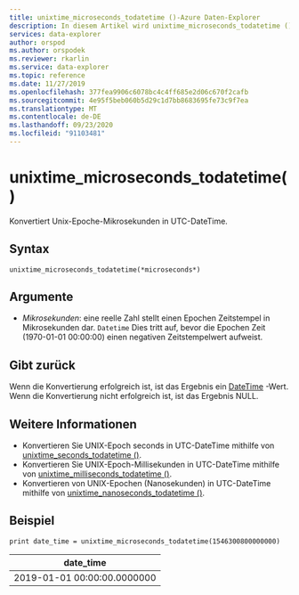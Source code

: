```yaml
---
title: unixtime_microseconds_todatetime ()-Azure Daten-Explorer
description: In diesem Artikel wird unixtime_microseconds_todatetime () in Azure Daten-Explorer beschrieben.
services: data-explorer
author: orspod
ms.author: orspodek
ms.reviewer: rkarlin
ms.service: data-explorer
ms.topic: reference
ms.date: 11/27/2019
ms.openlocfilehash: 377fea9906c6078bc4c4ff685e2d06c670f2cafb
ms.sourcegitcommit: 4e95f5beb060b5d29c1d7bb8683695fe73c9f7ea
ms.translationtype: MT
ms.contentlocale: de-DE
ms.lasthandoff: 09/23/2020
ms.locfileid: "91103481"
---
```

# <a name="unixtime_microseconds_todatetime"></a>unixtime_microseconds_todatetime()

Konvertiert Unix-Epoche-Mikrosekunden in UTC-DateTime.

## <a name="syntax"></a>Syntax

`unixtime_microseconds_todatetime(*microseconds*)`

## <a name="arguments"></a>Argumente

* *Mikrosekunden*: eine reelle Zahl stellt einen Epochen Zeitstempel in Mikrosekunden dar. `Datetime` Dies tritt auf, bevor die Epochen Zeit (1970-01-01 00:00:00) einen negativen Zeitstempelwert aufweist.

## <a name="returns"></a>Gibt zurück

Wenn die Konvertierung erfolgreich ist, ist das Ergebnis ein [DateTime](./scalar-data-types/datetime.md) -Wert. Wenn die Konvertierung nicht erfolgreich ist, ist das Ergebnis NULL.

## <a name="see-also"></a>Weitere Informationen

* Konvertieren Sie UNIX-Epoch seconds in UTC-DateTime mithilfe von [unixtime_seconds_todatetime ()](unixtime-seconds-todatetimefunction.md).
* Konvertieren Sie UNIX-Epoch-Millisekunden in UTC-DateTime mithilfe von [unixtime_milliseconds_todatetime ()](unixtime-milliseconds-todatetimefunction.md).
* Konvertieren von UNIX-Epochen (Nanosekunden) in UTC-DateTime mithilfe von [unixtime_nanoseconds_todatetime ()](unixtime-nanoseconds-todatetimefunction.md).

## <a name="example"></a>Beispiel

<!-- csl: https://help.kusto.windows.net/Samples  -->
```kusto
print date_time = unixtime_microseconds_todatetime(1546300800000000)
```

|date_time|
|---|
|2019-01-01 00:00:00.0000000|
